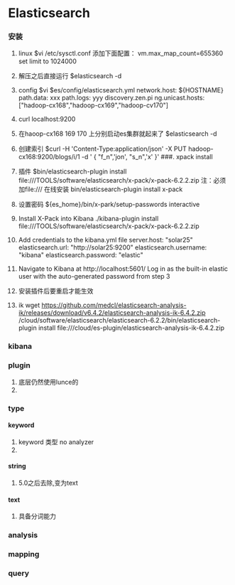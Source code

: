 Elasticsearch
=======
### 安装

1. linux
	$vi /etc/sysctl.conf 
	添加下面配置：
	vm.max_map_count=655360
	set limit to 1024000
2. 解压之后直接运行
	$elasticsearch -d
3. config
	$vi $es/config/elasticsearch.yml
	network.host: ${HOSTNAME}
	path.data: xxx
	path.logs: yyy
	discovery.zen.pi	ng.unicast.hosts:["hadoop-cx168","hadoop-cx169","hadoop-cv170"]
2. curl localhost:9200
3. 在haoop-cx168 169 170 上分别启动es集群就起来了
	$elasticsearch -d
	
4. 创建索引
	$curl -H 'Content-Type:application/json' -X PUT hadoop-cx168:9200/blogs/i/1 -d '
{
"f_n",'jon',
"s_n",'x'
}'
###. xpack install
1. 插件
	$bin/elasticsearch-plugin  install file:///TOOLS/software/elasticsearch/x-pack/x-pack-6.2.2.zip 
	注：必须加file:///
	在线安装
	bin/elasticsearch-plugin install x-pack 
2. 设置密码
	${es_home}/bin/x-park/setup-passwords interactive
3. Install X-Pack into Kibana
	./kibana-plugin  install file:///TOOLS/software/elasticsearch/x-pack/x-pack-6.2.2.zip
4.  Add credentials to the kibana.yml file
	server.host: "solar25"
	elasticsearch.url: "http://solar25:9200"
	elasticsearch.username: "kibana"
	elasticsearch.password: "elastic"
5. Navigate to Kibana at http://localhost:5601/
Log in as the built-in elastic user with the auto-generated password from step 3
6. 安装插件后要重启才能生效
7. ik
	wget https://github.com/medcl/elasticsearch-analysis-ik/releases/download/v6.4.2/elasticsearch-analysis-ik-6.4.2.zip
	/cloud/software/elasticsearch/elasticsearch-6.2.2/bin/elasticsearch-plugin  install file:///cloud/es-plugin/elasticsearch-analysis-ik-6.4.2.zip
### kibana


### plugin
1. 底层仍然使用lunce的
2. 

### type
#### keyword
1. keyword 类型
	no analyzer
2. 
#### string
1. 5.0之后去除,变为text
#### text
1. 具备分词能力

### analysis

### mapping

### query


